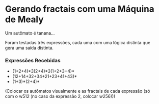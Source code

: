 # Gerando fractais com uma Máquina de Mealy
Um autômato é tanana...

Foram testadas três expressões, cada uma com uma lógica distinta que gera uma saída distinta.

### Expressões Recebidas
* (1+2+4)\*3(2+4)\*3(1+2+3+4)\*
* (12+14+32+34+21+23+41+43)\*
* (1+3)\*(2+4)\*

(Colocar os autômatos visualmente e as fractais de cada expressão (só com o w512 (no caso da expressão 2, colocar w256)))